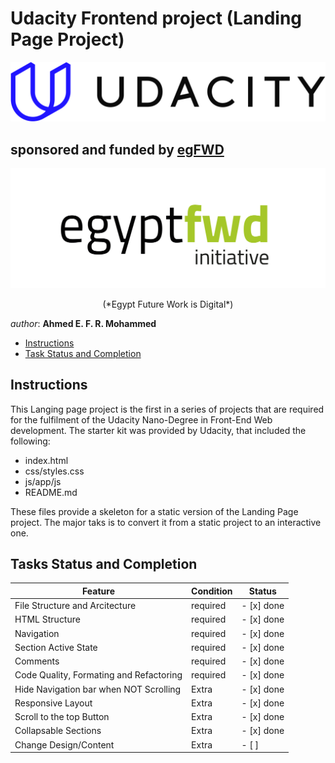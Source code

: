 # Udacity Frontend project (Landing Page Project)

[![Udacity's Logo](./assets/imgs/udacityLogo.svg)](https://www.udacity.com/)

## sponsored and funded by [egFWD](https://egfwd.com/) 

[![egFWD - Future of Work is Digital](./assets/imgs/Egypt_fwd_logo-1.png)](https://egfwd.com/)

<p style="text-align: center">(*Egypt Future Work is Digital*)</p>

*author*: **Ahmed E. F. R. Mohammed**


* [Instructions](#instructions)
* [Task Status and Completion](#Tasks%20Status%20and%20Completion)

## Instructions

This Langing page project is the first in a series of projects that are required for the fulfilment of the Udacity Nano-Degree in Front-End Web development. The starter kit was provided by Udacity, that included the following:

* index.html
* css/styles.css
* js/app/js
* README.md

These files provide a skeleton for a static version of the Landing Page project. The major taks is to convert it from a static project to an interactive one.

## Tasks Status and Completion

|  Feature                                    |   Condition  |     Status     |
|---------------------------------------------|--------------|----------------|
|  File Structure and Arcitecture             |   required   |  - [x] done    |
|  HTML Structure                             |   required   |  - [x] done    |
|  Navigation                                 |   required   |  - [x] done    |
|  Section Active State                       |   required   |  - [x] done    |
|  Comments                                   |   required   |  - [x] done    |
|  Code Quality, Formating and Refactoring    |   required   |  - [x] done    |
|  Hide Navigation bar when NOT Scrolling     |   Extra      |  - [x] done    |
|  Responsive Layout                          |   Extra      |  - [x] done    |
|  Scroll to the top Button                   |   Extra      |  - [x] done    |
|  Collapsable Sections                       |   Extra      |  - [x] done    |
|  Change Design/Content                      |   Extra      |  - [ ]         |